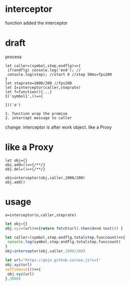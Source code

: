 # interceptor
function added the interceptor

# draft
process
```
let caller=(symbol,step,endflg)=>{
 if(endflg) console.log('end'); //
 console.log(step); //start 0 //step 50ms=fps200
}
let steprate=1000/200 //fps200
let I=interceptor(caller,steprate)
let f=function(){...}
I('symbol1',()=>{

})('a')

1. function wrap the promise
2. intercept message to caller
```
change: interceptor is after work object. like a Proxy

# like a Proxy
```
let obj={}
obj.add=()=>{/**/}
obj.del=()=>{/**/}

obj=interceptor(obj,caller,1000/200)
obj.add()

```

# usage
```o=interceptor(o,caller,steprate)```
```js
let obj={}
obj.xyz=(url)=>{return fetch(url).then(d=>d.text()) }

let caller=(symbol,step,endflg,totalstep,funccount)=>{
 console.log(symbol,step,endflg,totalstep,funccount)
}
obj=interceptor(obj,caller,1000/200)

let url="https://gnjo.github.io/use.js?v=1"
obj.xyz(url)
setTimeout(()=>{
 obj.xyz(url)
},3000)
```

